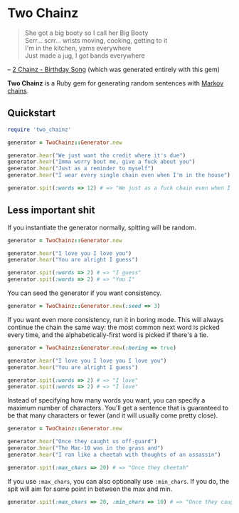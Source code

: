 # Two Chainz

> She got a big booty so I call her Big Booty  
> Scrr... scrr... wrists moving, cooking, getting to it  
> I'm in the kitchen, yams everywhere  
> Just made a jug, I got bands everywhere  
>   
– [2 Chainz - Birthday Song](http://rapgenius.com/2-chainz-birthday-song-lyrics) (which was generated entirely with this gem)

**Two Chainz** is a Ruby gem for generating random sentences with [Markov chains](http://en.wikipedia.org/wiki/Markov_chain).

## Quickstart

``` ruby
require 'two_chainz'

generator = TwoChainz::Generator.new

generator.hear("We just want the credit where it's due")
generator.hear("Imma worry bout me, give a fuck about you")
generator.hear("Just as a reminder to myself")
generator.hear("I wear every single chain even when I'm in the house")

generator.spit(:words => 12) # => "We just as a fuck chain even when I'm in the credit"
```

## Less important shit

If you instantiate the generator normally, spitting will be random.

``` ruby
generator = TwoChainz::Generator.new

generator.hear("I love you I love you")
generator.hear("You are alright I guess")

generator.spit(:words => 2) # => "I guess"
generator.spit(:words => 2) # => "You I"
```

You can seed the generator if you want consistency.

``` ruby
generator = TwoChainz::Generator.new(:seed => 3)
```

If you want even more consistency, run it in boring mode. This will always continue the chain the same way: the most common next word is picked every time, and the alphabetically-first word is picked if there's a tie.

``` ruby
generator = TwoChainz::Generator.new(:boring => true)

generator.hear("I love you I love you I love you")
generator.hear("You are alright I guess")

generator.spit(:words => 2) # => "I love"
generator.spit(:words => 2) # => "I love"
```

Instead of specifying how many words you want, you can specify a maximum number of characters. You'll get a sentence that is guaranteed to be that many characters or fewer (and it will usually come pretty close).

``` ruby
generator = TwoChainz::Generator.new

generator.hear("Once they caught us off-guard")
generator.hear("The Mac-10 was in the grass and")
generator.hear("I ran like a cheetah with thoughts of an assassin")

generator.spit(:max_chars => 20) # => "Once they cheetah"
```

If you use `:max_chars`, you can also optionally use `:min_chars`. If you do, the spit will aim for some point in between the max and min.

``` ruby
generator.spit(:max_chars => 20, :min_chars => 10) # => "Once they caught"
```
